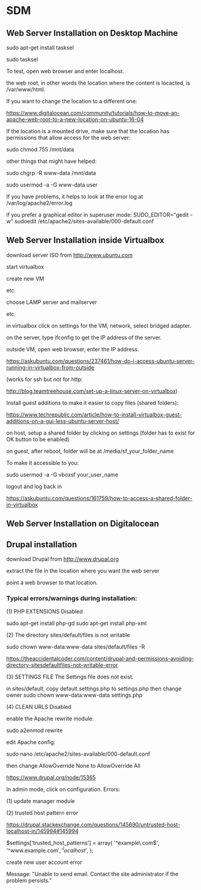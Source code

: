 # SDM



<h2>Web Server Installation on Desktop Machine</h2>

sudo apt-get install tasksel

sudo tasksel

To test, open web browser and enter localhost.

the web root, in other words the location where the content is locacted, is /var/www/html.

If you want to change the location to a different one:

https://www.digitalocean.com/community/tutorials/how-to-move-an-apache-web-root-to-a-new-location-on-ubuntu-16-04

If the location is a mounted drive, make sure that the location has permissions that allow access for the web server:

sudo chmod 755 /mnt/data

other things that might have helped:

sudo chgrp -R www-data /mnt/data

sudo usermod -a -G www-data user




If you have problems, it helps to look at the error log at /var/log/apache2/error.log




if you prefer a graphical editor in superuser mode:
SUDO_EDITOR="gedit -w" sudoedit /etc/apache2/sites-available/000-default.conf 


<h2>Web Server Installation inside Virtualbox</h2>

download server ISO from http://www.ubuntu.com

start virtualbox

create new VM

etc.

choose LAMP server and mailserver

etc.

in virtualbox click on settings for the VM, network, select bridged adapter.

on the server, type ifconfig to get the IP address of the server.

outside VM, open web browser, enter the IP address.

https://askubuntu.com/questions/237461/how-do-i-access-ubuntu-server-running-in-virtualbox-from-outside


(works for ssh but not for http:

http://blog.teamtreehouse.com/set-up-a-linux-server-on-virtualbox)

Install guest additions to make it easier to copy files (shared folders):

https://www.techrepublic.com/article/how-to-install-virtualbox-guest-additions-on-a-gui-less-ubuntu-server-host/

on host, setup a shared folder by clicking on settings (folder has to exist for OK button to be enabled) 

on guest, after reboot, folder will be at /media/sf_your_folder_name

To make it accessible to you: 

sudo usermod -a -G vboxsf your_user_name

logout and log back in

https://askubuntu.com/questions/161759/how-to-access-a-shared-folder-in-virtualbox


<h2>Web Server Installation on Digitalocean</h2>






<h2>Drupal installation</h2>

download Drupal from http://www.drupal.org

extract the file in the location where you want the web server

point a web browser to that location.

<h3>Typical errors/warnings during installation:</h3>

(1) PHP EXTENSIONS Disabled

sudo apt-get install php-gd
sudo apt-get install php-xml

(2) The directory sites/default/files is not writable

sudo chown www-data:www-data sites/default/files -R

https://theaccidentalcoder.com/content/drupal-and-permissions-avoiding-directory-sitesdefaultfiles-not-writable-error

(3) SETTINGS FILE The Settings file does not exist.

in sites/default, copy default.settings.php to settings.php
then change owner
sudo chown www-data:www-data settings.php 

(4) CLEAN URLS Disabled

enable the Apache rewrite module:

sudo a2enmod rewrite

edit Apache config:

sudo nano /etc/apache2/sites-available/000-default.conf

then change AllowOverride None to AllowOverride All

https://www.drupal.org/node/15365



In admin mode, click on configuration.
Errors:

(1) update manager module

(2) trusted host pattern error

https://drupal.stackexchange.com/questions/145690/untrusted-host-localhost-in/145994#145994

$settings['trusted_host_patterns'] = array(
  '^example\.com$',
  '^www\.example\.com$',
  '^localhost$',
);




create new user account error

Message: "Unable to send email. Contact the site administrator if the problem persists."


